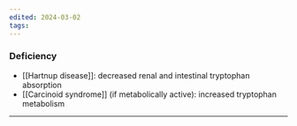 ```yaml
---
edited: 2024-03-02
tags:
---
```


### Deficiency
- [[Hartnup disease]]: decreased renal and intestinal tryptophan absorption
- [[Carcinoid syndrome]] (if metabolically active): increased tryptophan metabolism

---

